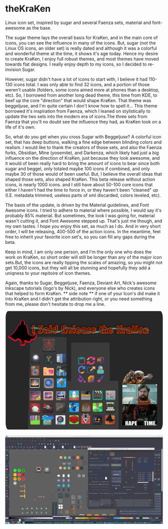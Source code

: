 # theKraKen
Linux icon set, inspired by sugar and several Faenza sets, material and font-awesome as the base.

The sugar theme lays the overall basis for KraKen, and in the main core of icons, you can see the
influence in many of the icons. But, sugar (not the Linux OS icons, an older set) is really dated
and although it was a colorful and wonderful theme at the time, it shows it's age today. Hence my
desire to create KraKen, I enjoy full robust themes, and most themes have moved towards flat designs.
I really enjoy depth to my icons, so I decided to re-invision Sugar.

However, sugar didn't have a lot of icons to start with, I believe it had 110-130 icons total. I 
was only able to find 32 icons, and a portion of those weren't usable (folders, some icons aimed
more at phones than a desktop, etc). So, I borrowed from another long dead theme, this time from KDE,
to beef up the core "direction" that would shape KraKen. That theme was beggeljuse, and I'm quite certain
I don't know how to spell it... This theme borrowed it's inspiration from Faenza, which I leaned on stylistically
to update the two sets into the modern era of icons.The three sets from Faenza that you'll no doubt see the 
influence they had, as KraKen took on a life of it's own.

So, what do you get when you cross Sugar with Beggeljuse? A colorful icon set, that has deep buttons, walking a 
fine edge between blinding colors and realism. I would like to thank the creators of those sets, and also the Faenza
forks, Obsidian, Mine (yosemite), and Darkenza, which likely had just a big influence on the direction of KraKen, 
just because they look awesome, and it would of been really hard to bring the amount of icons to bear since both 
sugar and beggel, only totaled maybe 100 icons if combined, and only maybe 30 of those would of been useful. But,
I believe the overall ideas that shaped those sets, also shaped KraKen. This beta release without action icons,
is nearly 1000 icons. and I still have about 50-100 core icons that either I haven't had the time to force in, or
they haven't been "cleaned" up (I.E. metadata trimmed, useless parts of xml discarded, colors leveled, etc).

The basis of the update, is driven by the Material guidelines, and Font Awesome icons. I tried to adhere to
material where possible, I would say it's probably 85% material. But sometimes, the look I was going for,
material wasn't cutting it, and Font Awesome stepped up. That's just me though, and my own tastes. I hope you
enjoy this set, as much as I do. And in very short order, I will be releasing, 400-500 of the action icons. In the meantime, feel free to inherit your favorite icon set's, so you can fill any gaps during the beta.

Keep in mind, I am only one person, and I'm the only one who does the work on KraKen, so short order will still be
longer than any of the major icon sets.But, the icons are really tipping the scales of amazing, so you might not get
10,000 icons, but they will all be stunning and hopefully they add a uniqness to your repitoire of icon themes.

Again, thanks to Sugar, Beggeljuse, Faenza, Deviant Art, Nick's awesome Inkscape tutorials (logo's by Nick), and everyone else who creates icons that helped to form KraKen. ** side note ** if one of your Icon's did make it into
KraKen and I didn't get the attribution right, or you need something from me, please don't hesitate to drop me a line.

![eKraKen Preview](https://github.com/higheredbob/theKraKen/blob/master/preview.png)

![Krak-tastic Preview](https://github.com/higheredbob/theKraKen/blob/master/krak-tastic-preview.png)
